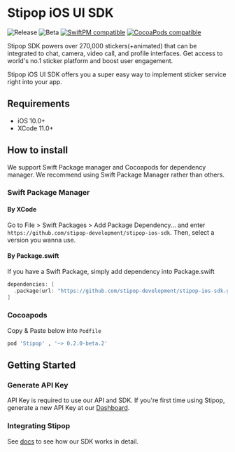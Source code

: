 # Stipop iOS UI SDK
![Release](https://img.shields.io/github/v/release/stipop-development/stipop-ios-sdk?sort=semver&style=flat&label=release)
![Beta](https://img.shields.io/github/v/release/stipop-development/stipop-ios-sdk?include_prereleases&sort=semver&style=flat&label=beta)
[![SwiftPM compatible](https://img.shields.io/badge/SwiftPM-compatible-green.svg?style=flat)](https://swift.org/package-manager/)
[![CocoaPods compatible](https://img.shields.io/badge/CocoaPods-compatible-green.svg?style=flat)](https://cocoapods.org/pods/Stipop)

Stipop SDK powers over 270,000 stickers(+animated) that can be integrated to chat, camera, video call, and profile interfaces. Get access to world's no.1 sticker platform and boost user engagement.

Stipop iOS UI SDK offers you a super easy way to implement sticker service right into your app.

## Requirements
- iOS 10.0+
- XCode 11.0+

## How to install
We support Swift Package manager and Cocoapods for dependency manager.
We recommend using Swift Package Manager rather than others.

### Swift Package Manager
#### By XCode
Go to File > Swift Packages > Add Package Dependency... and enter `https://github.com/stipop-development/stipop-ios-sdk`. Then, select a version you wanna use.

#### By Package.swift
If you have a Swift Package, simply add dependency into Package.swift
```swift
dependencies: [
  .package(url: "https://github.com/stipop-development/stipop-ios-sdk.git", .upToNextMajor(from: "0.2.0-beta.2"))
]
```

### Cocoapods
Copy & Paste below into `Podfile`
```ruby
pod 'Stipop' , '~> 0.2.0-beta.2'
```

## Getting Started
### Generate API Key
API Key is required to use our API and SDK. If you're first time using Stipop, generate a new API Key at our [Dashboard](https://dashboard.stipop.io/create-application).

### Integrating Stipop
See [docs](https://docs.stipop.io/en/sdk/ios/get-started/quick-start) to see how our SDK works in detail.
